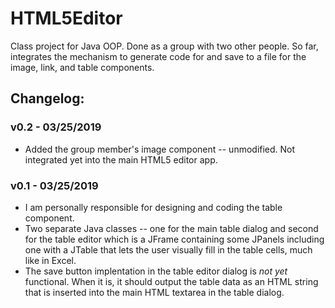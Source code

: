 # HTML5Editor
Class project for Java OOP. Done as a group with two other people. So far, integrates the mechanism to generate code for and save to a file for the image, link, and table components.

<h2>Changelog:</h2>

<h3>v0.2 - 03/25/2019</h3>
<ul>
  <li>Added the group member's image component -- unmodified. Not integrated yet into the main HTML5 editor app.</li>
  </ul>

<h3>v0.1 - 03/25/2019</h3>
<ul>
  <li>I am personally responsible for designing and coding the table component.</li>
  <li>Two separate Java classes -- one for the main table dialog and second for the table editor which is a JFrame containing some JPanels including one with a JTable that lets the user visually fill in the table cells, much like in Excel.</li>
  <li>The save button implentation in the table editor dialog is <em>not yet</em> functional. When it is, it should output the table data as an HTML string that is inserted into the main HTML textarea in the table dialog.</li>
  </ul>
